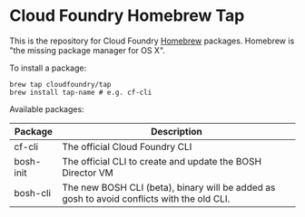 Cloud Foundry Homebrew Tap
===
This is the repository for Cloud Foundry [Homebrew](http://brew.sh/) packages. Homebrew is "the missing package manager for OS X".

To install a package:

```
brew tap cloudfoundry/tap
brew install tap-name # e.g. cf-cli
```

Available packages:

Package|Description
---|---
cf-cli|The official Cloud Foundry CLI
bosh-init|The official CLI to create and update the BOSH Director VM
bosh-cli|The new BOSH CLI (beta), binary will be added as gosh to avoid conflicts with the old CLI.

